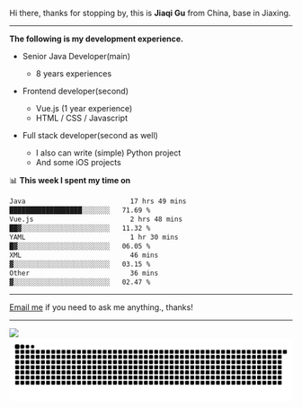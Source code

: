 Hi there, thanks for stopping by, this is **Jiaqi Gu** from China, base in Jiaxing.

---

**The following is my development experience.**

- Senior Java Developer(main)
  - 8 years experiences

- Frontend developer(second)
  - Vue.js (1 year experience)
  - HTML / CSS / Javascript
  
- Full stack developer(second as well)
  - I also can write (simple) Python project
  - And some iOS projects

📊 **This week I spent my time on**
<!--START_SECTION:waka-->

```text
Java                          17 hrs 49 mins  ██████████████████░░░░░░░   71.69 %
Vue.js                        2 hrs 48 mins   ██▓░░░░░░░░░░░░░░░░░░░░░░   11.32 %
YAML                          1 hr 30 mins    █▓░░░░░░░░░░░░░░░░░░░░░░░   06.05 %
XML                           46 mins         ▓░░░░░░░░░░░░░░░░░░░░░░░░   03.15 %
Other                         36 mins         ▓░░░░░░░░░░░░░░░░░░░░░░░░   02.47 %
```

<!--END_SECTION:waka-->

---

[Email me](mailto:htk2klwgr@mozmail.com?subject=Hiring_from_GitHub) if you need to ask me anything., thanks!

---

![]( https://visitor-badge.glitch.me/badge?page_id=githubgujiaqi)
![]( https://github.com/droid-Q/droid-Q/raw/output/github-contribution-grid-snake.svg#gh-dark-mode-only)
